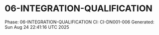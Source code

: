 # 06-INTEGRATION-QUALIFICATION
Phase: 06-INTEGRATION-QUALIFICATION
CI: CI-DN001-006
Generated: Sun Aug 24 22:41:16 UTC 2025
